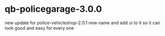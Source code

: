 # qb-policegarage-3.0.0
new update for police-vehicleshop-2.0.1 new name and add ui to it so it can look good and easy for every one
